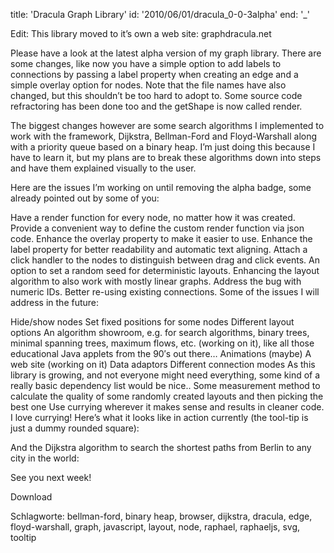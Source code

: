 title: 'Dracula Graph Library'
id: '2010/06/01/dracula_0-0-3alpha'
end: '_'


Edit: This library moved to it’s own a web site: graphdracula.net

Please have a look at the latest alpha version of my graph library. There are some changes, like now you have a simple option to add labels to connections by passing a label property when creating an edge and a simple overlay option for nodes. Note that the file names have also changed, but this shouldn’t be too hard to adopt to. Some source code refractoring has been done too and the getShape is now called render.

The biggest changes however are some search algorithms I implemented to work with the framework, Dijkstra, Bellman-Ford and Floyd-Warshall along with a priority queue based on a binary heap. I’m just doing this because I have to learn it, but my plans are to break these algorithms down into steps and have them explained visually to the user.

Here are the issues I’m working on until removing the alpha badge, some already pointed out by some of you:

Have a render function for every node, no matter how it was created.
Provide a convenient way to define the custom render function via json code.
Enhance the overlay property to make it easier to use.
Enhance the label property for better readability and automatic text aligning.
Attach a click handler to the nodes to distinguish between drag and click events.
An option to set a random seed for deterministic layouts.
Enhancing the layout algorithm to also work with mostly linear graphs.
Address the bug with numeric IDs.
Better re-using existing connections.
Some of the issues I will address in the future:

Hide/show nodes
Set fixed positions for some nodes
Different layout options
An algorithm showroom, e.g. for search algorithms, binary trees, minimal spanning trees, maximum flows, etc. (working on it), like all those educational Java applets from the 90′s out there…
Animations (maybe)
A web site (working on it)
Data adaptors
Different connection modes
As this library is growing, and not everyone might need everything, some kind of a really basic dependency list would be nice..
Some measurement method to calculate the quality of some randomly created layouts and then picking the best one
Use currying wherever it makes sense and results in cleaner code. I love currying!
Here’s what it looks like in action currently (the tool-tip is just a dummy rounded square):

And the Dijkstra algorithm to search the shortest paths from Berlin to any city in the world:

See you next week!

Download

Schlagworte: bellman-ford, binary heap, browser, dijkstra, dracula, edge, floyd-warshall, graph, javascript, layout, node, raphael, raphaeljs, svg, tooltip
